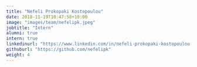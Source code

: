 ```yaml
---
title: "Nefeli Prokopaki Kostopoulou"
date: 2018-11-19T10:47:58+10:00
image: "images/team/nefelipk.jpeg"
jobtitle: "Intern"
alumni: true
intern: true
linkedinurl: "https://www.linkedin.com/in/nefeli-prokopaki-kostopoulou-21a1a0192"
githuburl: "https://github.com/nefelipk"
weight: 4
---
```


